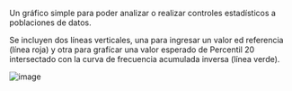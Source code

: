 Un gráfico simple para poder analizar o realizar controles estadísticos a poblaciones de datos.

Se incluyen dos líneas verticales, una para ingresar un valor ed referencia (línea roja) y otra para grafícar una valor esperado de Percentil 20 intersectado con la curva de frecuencia acumulada inversa (línea verde).



![image](https://github.com/BelloCodigo/Estad-stica_simple/assets/163011770/e2386cbf-9d3f-4efa-96be-149b0069e6c5)
